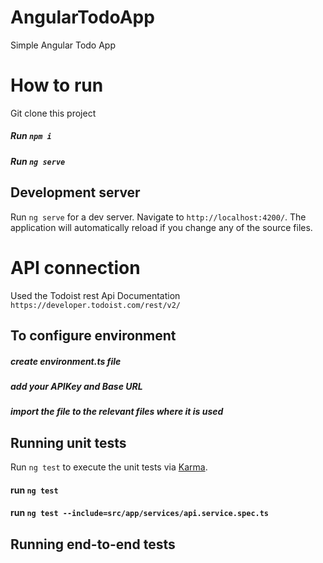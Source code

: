 # AngularTodoApp
Simple Angular Todo App
# How to run
Git clone this project
##### Run `npm i`
##### Run `ng serve`
## Development server

Run `ng serve` for a dev server. Navigate to `http://localhost:4200/`. The application will automatically reload if you change any of the source files.


# API connection
Used the Todoist rest Api Documentation `https://developer.todoist.com/rest/v2/`


## To configure environment 
##### create environment.ts file
##### add your APIKey and Base URL
##### import the file to the relevant files where it is used



## Running unit tests

Run `ng test` to execute the unit tests via [Karma](https://karma-runner.github.io).
#### run `ng test`
#### run `ng test --include=src/app/services/api.service.spec.ts`

## Running end-to-end tests
